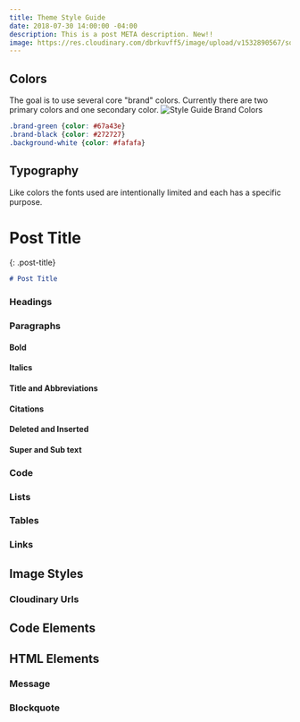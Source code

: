 ```yaml
---
title: Theme Style Guide
date: 2018-07-30 14:00:00 -04:00
description: This is a post META description. New!!
image: https://res.cloudinary.com/dbrkuvff5/image/upload/v1532890567/social-images/linkedin-post-img-test.jpg
---
```


## Colors
The goal is to use several core "brand" colors. Currently there are two primary colors and one secondary color.
<img src="https://res.cloudinary.com/dbrkuvff5/image/upload/f_auto,q_auto/v1532952269/post-images/colors.png" alt="Style Guide Brand Colors" class="cld-responsive">
```css
.brand-green {color: #67a43e}
.brand-black {color: #272727}
.background-white {color: #fafafa}
```

## Typography
Like colors the fonts used are intentionally limited and each has a specific purpose.

# Post Title
{: .post-title}
```markdown
# Post Title
```



### Headings

### Paragraphs

#### Bold

#### Italics

#### Title and Abbreviations

#### Citations

#### Deleted and Inserted

#### Super and Sub text

### Code

### Lists

### Tables

### Links

## Image Styles

### Cloudinary Urls

## Code Elements

## HTML Elements

### Message

### Blockquote


